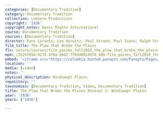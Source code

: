 ```yaml
---
categories: [Documentary Tradition]
category: Documentary Tradition
collection: Lumiere Productions
copyright: '1936'
copyright_notes: Naxos Rights International
course: Documentary Tradition
courses: [Documentary Tradition]
director: Pare Lorentz; Leo Hurwitz; Paul Strand; Paul Ivano; Ralph Steiner
film_title: The Plow that Broke the Plains
flv: secure/courses/film_gaines_fall2010_the_plow_that_broke_the_plains_excerpt_1.flv
mp4: /2b25f85b-9170-4f8a-bb42-7764d09cd5f0_480-film_gaines_fall2010_the_plow_that_broke_the_plains_excerpt_1.mp4
embed: '<iframe src="https://columbia.hosted.panopto.com/Panopto/Pages/Embed.aspx?id=5fc5e9d1-e691-48a5-8ff8-a95f010383d5&v=1" width="720" height="405" style="padding: 0px; border: 1px solid #464646;" frameborder="0" allowfullscreen allow="autoplay"></iframe>'
location: ''
media: [video]
notes: ''
physical_description: Windswept Plains
repository: ''
taxonomies: [Documentary Tradition, Video, Documentary Tradition]
title: The Plow that Broke the Plains Excerpt 1- Windswept Plains
year: '1936'
years: ['1936']

---
```

